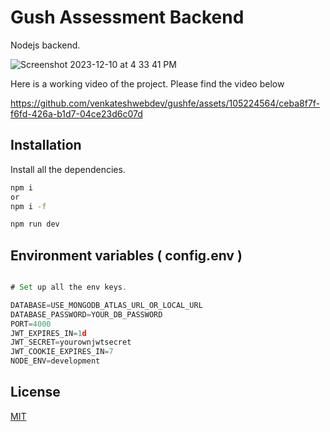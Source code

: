 # Gush Assessment Backend

Nodejs backend.

![Screenshot 2023-12-10 at 4 33 41 PM](https://github.com/venkateshwebdev/gushbe/assets/105224564/4bbb9612-c201-476d-b681-2ae85cb048f8)


Here is a working video of the project. Please find the video below

https://github.com/venkateshwebdev/gushfe/assets/105224564/ceba8f7f-f6fd-426a-b1d7-04ce23d6c07d


## Installation

Install all the dependencies.


```bash
npm i
or
npm i -f

npm run dev
```

## Environment variables ( config.env )

```javascript

# Set up all the env keys.

DATABASE=USE_MONGODB_ATLAS_URL_OR_LOCAL_URL
DATABASE_PASSWORD=YOUR_DB_PASSWORD
PORT=4000
JWT_EXPIRES_IN=1d
JWT_SECRET=yourownjwtsecret
JWT_COOKIE_EXPIRES_IN=7
NODE_ENV=development


```



## License

[MIT](https://choosealicense.com/licenses/mit/)
